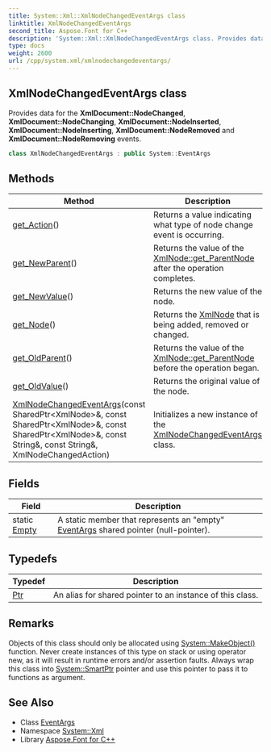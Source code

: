 ```yaml
---
title: System::Xml::XmlNodeChangedEventArgs class
linktitle: XmlNodeChangedEventArgs
second_title: Aspose.Font for C++
description: 'System::Xml::XmlNodeChangedEventArgs class. Provides data for the XmlDocument::NodeChanged, XmlDocument::NodeChanging, XmlDocument::NodeInserted, XmlDocument::NodeInserting, XmlDocument::NodeRemoved and XmlDocument::NodeRemoving events in C++.'
type: docs
weight: 2600
url: /cpp/system.xml/xmlnodechangedeventargs/
---
```

## XmlNodeChangedEventArgs class


Provides data for the **XmlDocument::NodeChanged**, **XmlDocument::NodeChanging**, **XmlDocument::NodeInserted**, **XmlDocument::NodeInserting**, **XmlDocument::NodeRemoved** and **XmlDocument::NodeRemoving** events.

```cpp
class XmlNodeChangedEventArgs : public System::EventArgs
```

## Methods

| Method | Description |
| --- | --- |
| [get_Action](./get_action/)() | Returns a value indicating what type of node change event is occurring. |
| [get_NewParent](./get_newparent/)() | Returns the value of the [XmlNode::get_ParentNode](../xmlnode/get_parentnode/) after the operation completes. |
| [get_NewValue](./get_newvalue/)() | Returns the new value of the node. |
| [get_Node](./get_node/)() | Returns the [XmlNode](../xmlnode/) that is being added, removed or changed. |
| [get_OldParent](./get_oldparent/)() | Returns the value of the [XmlNode::get_ParentNode](../xmlnode/get_parentnode/) before the operation began. |
| [get_OldValue](./get_oldvalue/)() | Returns the original value of the node. |
| [XmlNodeChangedEventArgs](./xmlnodechangedeventargs/)(const SharedPtr\<XmlNode\>\&, const SharedPtr\<XmlNode\>\&, const SharedPtr\<XmlNode\>\&, const String\&, const String\&, XmlNodeChangedAction) | Initializes a new instance of the [XmlNodeChangedEventArgs](./) class. |
## Fields

| Field | Description |
| --- | --- |
| static [Empty](../../system/eventargs/empty/) | A static member that represents an "empty" [EventArgs](../../system/eventargs/) shared pointer (null-pointer). |
## Typedefs

| Typedef | Description |
| --- | --- |
| [Ptr](./ptr/) | An alias for shared pointer to an instance of this class. |
## Remarks



Objects of this class should only be allocated using [System::MakeObject()](../../system/makeobject/) function. Never create instances of this type on stack or using operator new, as it will result in runtime errors and/or assertion faults. Always wrap this class into [System::SmartPtr](../../system/smartptr/) pointer and use this pointer to pass it to functions as argument. 

## See Also

* Class [EventArgs](../../system/eventargs/)
* Namespace [System::Xml](../)
* Library [Aspose.Font for C++](../../)
